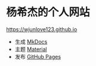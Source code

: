 # 杨希杰的个人网站

<https://wjunlove123.github.io>

- 生成 [MkDocs](https://www.mkdocs.org) 
- 主题 [Material](https://github.com/squidfunk/mkdocs-material)
- 发布 [GitHub Pages](https://pages.github.com) 
